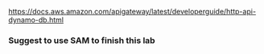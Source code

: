 https://docs.aws.amazon.com/apigateway/latest/developerguide/http-api-dynamo-db.html 

### Suggest to use SAM to finish this lab
